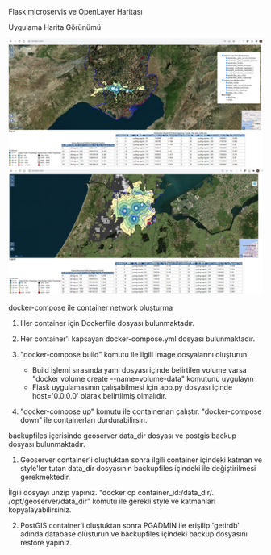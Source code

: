 Flask microservis ve OpenLayer Haritası 


Uygulama Harita Görünümü

<img src='/flask/static/images/Adana.png'>

<img src='/flask/static/images/Amsterdam.png'>


docker-compose ile container network oluşturma

1. Her container için Dockerfile dosyası bulunmaktadır.

2. Her container'i kapsayan docker-compose.yml dosyası bulunmaktadır.

3. "docker-compose build" komutu ile ilgili image dosyalarını oluşturun. 
    - Build işlemi sırasında yaml dosyası içinde belirtilen volume varsa "docker volume create --name=volume-data"  komutunu uygulayın
	 - Flask uygulamasının çalışabilmesi için app.py dosyası içinde host='0.0.0.0' olarak belirtilmiş olmalıdır.

4. "docker-compose up"  komutu ile containerları çalıştır. 
   "docker-compose down" ile containerları durdurabilirsin. 
   


backupfiles içerisinde geoserver data_dir dosyası ve postgis backup dosyası bulunmaktadır. 

1. Geoserver container'i oluştuktan sonra ilgili container içindeki katman ve style'ler tutan data_dir dosyasının backupfiles içindeki ile değiştirilmesi gerekmektedir.

  İlgili dosyayı unzip yapınız.  "docker cp container_id:/data_dir/.  /opt/geoserver/data_dir" komutu ile gerekli style ve katmanları kopyalayabilirsiniz.  

2. PostGIS container'i oluştuktan sonra PGADMIN ile erişilip 'getirdb' adında database oluşturun ve backupfiles içindeki backup dosyasını restore yapınız. 